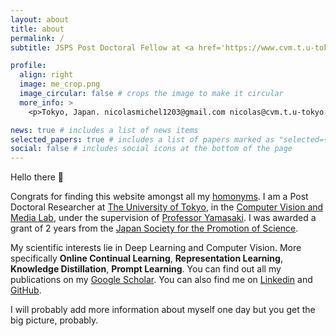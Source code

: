 ```yaml
---
layout: about
title: about
permalink: /
subtitle: JSPS Post Doctoral Fellow at <a href='https://www.cvm.t.u-tokyo.ac.jp/en/'>CVM</a>, <a href='https://www.u-tokyo.ac.jp/en/'>The University of Tokyo</a>.

profile:
  align: right
  image: me_crop.png
  image_circular: false # crops the image to make it circular
  more_info: >
    <p>Tokyo, Japan. nicolasmichel1203@gmail.com nicolas@cvm.t.u-tokyo.ac.jp</p>

news: true # includes a list of news items
selected_papers: true # includes a list of papers marked as "selected={true}"
social: false # includes social icons at the bottom of the page
---
```


Hello there :wave:

Congrats for finding this website amongst all my [homonyms](https://scholar.google.com/citations?view_op=search_authors&mauthors=nicolas+michel&hl=fr&oi=ao). I am a Post Doctoral Researcher at [The University of Tokyo](https://www.u-tokyo.ac.jp/en/), in the [Computer Vision and Media Lab](https://www.cvm.t.u-tokyo.ac.jp/en/), under the supervision of [Professor Yamasaki](https://scholar.google.co.jp/citations?hl=ja&user=rE9iY5MAAAAJ&view_op=list_works&sortby=pubdate). I was awarded a grant of 2 years from the [Japan Society for the Promotion of Science](https://www.jsps.go.jp/english/).

My scientific interests lie in Deep Learning and Computer Vision. More specifically **Online Continual Learning**, **Representation Learning**, **Knowledge Distillation**, **Prompt Learning**. You can find out all my publications on my [Google Scholar](https://scholar.google.com/citations?user=OyXkV0QAAAAJ&hl=en&scioq=nicolas+michel). You can also find me on [Linkedin](https://www.linkedin.com/in/nicolas-michel-4166b7113/) and [GitHub](https://github.com/Nicolas1203).

I will probably add more information about myself one day but you get the big picture, probably.

